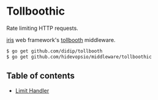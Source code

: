 # Tollboothic

Rate limiting HTTP requests.


[iris](https://github.com/hidevopsio/iris) web framework's [tollbooth](https://github.com/didip/tollbooth) middleware.



```sh
$ go get github.com/didip/tollbooth
$ go get github.com/hidevopsio/middleware/tollboothic
```

## Table of contents

- [Limit Handler](_example/limit-handler/main.go)